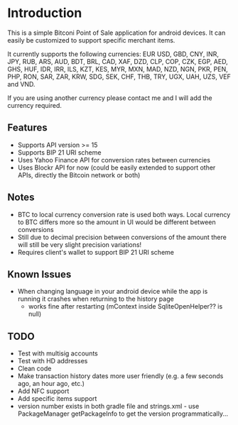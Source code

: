 
# Introduction
This is a simple Bitconi Point of Sale application for android devices. It can easily be customized to support specific merchant items.

It currently supports the following currencies: EUR USD, GBD, CNY, INR, JPY, RUB, ARS, AUD, BDT, BRL, CAD, XAF, DZD, CLP, COP, CZK, EGP, AED, GHS, HUF, IDR, IRR, ILS, KZT, KES, MYR, MXN, MAD, NZD, NGN, PKR, PEN, PHP, RON, SAR, ZAR, KRW, SDG, SEK, CHF, THB, TRY, UGX, UAH, UZS, VEF and VND.

If you are using another currency please contact me and I will add the currency required.


## Features
* Supports API version >= 15
* Supports BIP 21 URI scheme
* Uses Yahoo Finance API for conversion rates between currencies
* Uses Blockr API for now (could be easily extended to support other APIs, directly the Bitcoin network or both)

## Notes
* BTC to local currency conversion rate is used both ways. Local currency to BTC differs more so the amount in UI would be different between conversions
* Still due to decimal precision between conversions of the amount there will still be very slight precision variations!
* Requires client's wallet to support BIP 21 URI scheme

## Known Issues
* When changing language in your android device while the app is running it crashes when returning to the history page
  - works fine after restarting (mContext inside SqliteOpenHelper?? is null)

## TODO    
* Test with multisig accounts
* Test with HD addresses
* Clean code 
* Make transaction history dates more user friendly (e.g. a few seconds ago, an hour ago, etc.)
* Add NFC support
* Add specific items support
* version number exists in both gradle file and strings.xml - use PackageManager getPackageInfo to get the version programmatically...